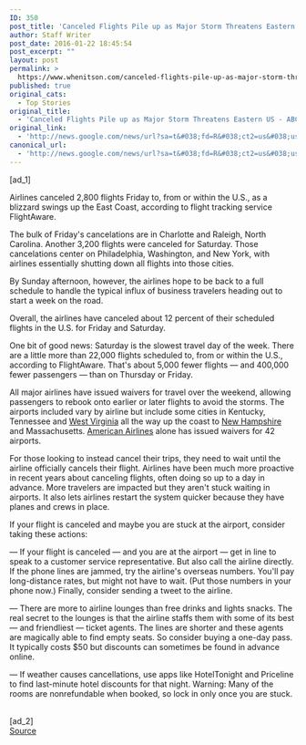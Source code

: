 ```yaml
---
ID: 350
post_title: 'Canceled Flights Pile up as Major Storm Threatens Eastern US &#8211; ABC News'
author: Staff Writer
post_date: 2016-01-22 18:45:54
post_excerpt: ""
layout: post
permalink: >
  https://www.whenitson.com/canceled-flights-pile-up-as-major-storm-threatens-eastern-us-abc-news/
published: true
original_cats:
  - Top Stories
original_title:
  - 'Canceled Flights Pile up as Major Storm Threatens Eastern US - ABC News'
original_link:
  - 'http://news.google.com/news/url?sa=t&#038;fd=R&#038;ct2=us&#038;usg=AFQjCNEsCgvXW9ICJMBVgE_5oHsGbqQyJw&#038;clid=c3a7d30bb8a4878e06b80cf16b898331&#038;cid=52779034866340&#038;ei=4XiiVsjcA4fHhAH0nIhI&#038;url=http://abcnews.go.com/Health/wireStory/canceled-flights-pile-major-storm-threatens-eastern-us-36452130'
canonical_url:
  - 'http://news.google.com/news/url?sa=t&#038;fd=R&#038;ct2=us&#038;usg=AFQjCNEsCgvXW9ICJMBVgE_5oHsGbqQyJw&#038;clid=c3a7d30bb8a4878e06b80cf16b898331&#038;cid=52779034866340&#038;ei=4XiiVsjcA4fHhAH0nIhI&#038;url=http://abcnews.go.com/Health/wireStory/canceled-flights-pile-major-storm-threatens-eastern-us-36452130'
---
```

 [ad_1]
<br><div readability="98.494397759104">
<p itemprop="articleBody">
Airlines canceled 2,800 flights Friday to, from or within the U.S., as a blizzard swings up the East Coast, according to flight tracking service FlightAware.</p>
<p itemprop="articleBody">
The bulk of Friday's cancelations are in Charlotte and Raleigh, North Carolina. Another 3,200 flights were canceled for Saturday. Those cancelations center on Philadelphia, Washington, and New York, with airlines essentially shutting down all flights into those cities.</p>
<p itemprop="articleBody">
By Sunday afternoon, however, the airlines hope to be back to a full schedule to handle the typical influx of business travelers heading out to start a week on the road.</p>
<p itemprop="articleBody">
Overall, the airlines have canceled about 12 percent of their scheduled flights in the U.S. for Friday and Saturday.</p>
<p itemprop="articleBody">
One bit of good news: Saturday is the slowest travel day of the week. There are a little more than 22,000 flights scheduled to, from or within the U.S., according to FlightAware. That's about 5,000 fewer flights — and 400,000 fewer passengers — than on Thursday or Friday.</p>
<p itemprop="articleBody">
All major airlines have issued waivers for travel over the weekend, allowing passengers to rebook onto earlier or later flights to avoid the storms. The airports included vary by airline but include some cities in Kentucky, Tennessee and <a href="http://abcnews.go.com/topics/news/west-virginia.htm" class="r_lapi">West Virginia</a> all the way up the coast to <a href="http://abcnews.go.com/topics/news/new-hampshire.htm" class="r_lapi">New Hampshire</a> and Massachusetts. <a href="http://abcnews.go.com/topics/business/airlines/american-airlines.htm" class="r_lapi">American Airlines</a> alone has issued waivers for 42 airports.</p>
<p itemprop="articleBody">
For those looking to instead cancel their trips, they need to wait until the airline officially cancels their flight. Airlines have been much more proactive in recent years about canceling flights, often doing so up to a day in advance. More travelers are impacted but they aren't stuck waiting in airports. It also lets airlines restart the system quicker because they have planes and crews in place.</p>
<p itemprop="articleBody">
If your flight is canceled and maybe you are stuck at the airport, consider taking these actions:</p>
<p itemprop="articleBody">
— If your flight is canceled — and you are at the airport — get in line to speak to a customer service representative. But also call the airline directly. If the phone lines are jammed, try the airline's overseas numbers. You'll pay long-distance rates, but might not have to wait. (Put those numbers in your phone now.) Finally, consider sending a tweet to the airline.</p>
<p itemprop="articleBody">
— There are more to airline lounges than free drinks and lights snacks. The real secret to the lounges is that the airline staffs them with some of its best — and friendliest — ticket agents. The lines are shorter and these agents are magically able to find empty seats. So consider buying a one-day pass. It typically costs $50 but discounts can sometimes be found in advance online.</p>
<p itemprop="articleBody">
— If weather causes cancellations, use apps like HotelTonight and Priceline to find last-minute hotel discounts for that night. Warning: Many of the rooms are nonrefundable when booked, so lock in only once you are stuck.</p>
</div>
<br>[ad_2]
<br><a href="http://news.google.com/news/url?sa=t&#038;fd=R&#038;ct2=us&#038;usg=AFQjCNEsCgvXW9ICJMBVgE_5oHsGbqQyJw&#038;clid=c3a7d30bb8a4878e06b80cf16b898331&#038;cid=52779034866340&#038;ei=4XiiVsjcA4fHhAH0nIhI&#038;url=http://abcnews.go.com/Health/wireStory/canceled-flights-pile-major-storm-threatens-eastern-us-36452130">Source </a>